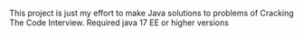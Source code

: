 This project is just my effort to make Java solutions to problems of Cracking The Code Interview. Required java 17 EE or higher versions

